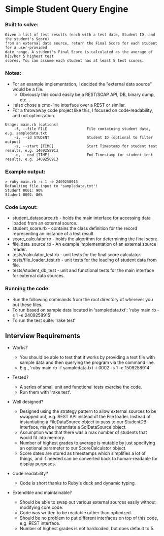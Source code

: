 # Simple Student Query Engine

### Built to solve:
```
Given a list of test results (each with a test date, Student ID, and the student's Score)
from an external data source, return the Final Score for each student for a user-provided
date range. A student's Final Score is calculated as the average of his/her 5 highest test
scores. You can assume each student has at least 5 test scores.
```

### Notes:
* For an example implementation, I decided the "external data source" would be a file.
  * Obviously this could easily be a REST/SOAP API, DB, binary dump, etc...
* I also chose a cmd-line interface over a REST or similar.
* For a throwaway code project like this, I focused on code-readability, and not optimization.


```
Usage: main.rb [options]
    -f, --file FILE                  File containing student data, e.g. sampledata.txt
    -i, --id STUDENT                 Student ID (optional to filter output)
    -s, --start [TIME]               Start Timestamp for student test results, e.g. 1409258913
    -e, --end [TIME]                 End Timestamp for student test results, e.g. 1409258913
```

### Example output:
```
> ruby main.rb -s 1 -e 2409258915
Defaulting file input to 'sampledata.txt'!
Student 0001: 90%
Student 0002: 86%
```

### Code Layout:
* student_datasource.rb - holds the main interface for accessing data loaded from an external source.
* student_score.rb - contains the class definition for the record representing an instance of a test result.
* score_calculator.rb - holds the algorithm for determining the final score.
* file_data_source.rb - An example implementation of an external source reader.
* tests/calculator_test.rb - unit tests for the final score calculator.
* tests/file_loader_test.rb - unit tests for the loading of student data from file.
* tests/student_db_test - unit and functional tests for the main interface for external data sources.


### Running the code:
* Run the following commands from the root directory of wherever you put these files.
* To run based on sample data located in 'sampledata.txt': 'ruby main.rb -s 1 -e 2409258915'
* To run the test suite: 'rake test'


## Interview Requirements

* Works?
  * You should be able to test that it works by providing a text file with sample data
and then querying the program via the command line.
  * E.g., 'ruby main.rb -f sampledata.txt -i 0002 -s 1 -e 1509258914'

* Tested?
  * A series of small unit and functional tests exercise the code.
  * Run them with 'rake test'.

* Well designed?
  * Designed using the strategy pattern to allow external sources to be swapped out, e.g. REST API instead of the File loader. Instead of instantiating a FileDataSource object to pass to our StudentDB interface, maybe instantiate a SqlDataSource object.
  * Assumption was that there was a max number of students that would fit into memory.
  * Number of highest grades to average is mutable by just specifying an optional parameter to our ScoreCalculator object.
  * Score dates are stored as timestamps which simplifies a lot of things, and if needed can be converted back to human-readable for display purposes.

* Code readability?
  * Code is short thanks to Ruby's duck and dynamic typing.

* Extendible and maintainable?
  * Should be able to swap out various external sources easily without modifying core code.
  * Code was written to be readable rather than optimized.
  * Should be no problem to put different interfaces on top of this code, e.g. REST interface.
  * Number of highest grades is not hardcoded, but does default to 5.